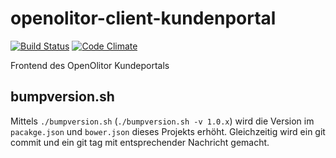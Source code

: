 # openolitor-client-kundenportal
[![Build Status](https://travis-ci.org/OpenOlitor/openolitor-client-kundenportal.svg?branch=master)](https://travis-ci.org/OpenOlitor/openolitor-client-kundenportal)
[![Code Climate](https://codeclimate.com/github/OpenOlitor/openolitor-client-kundenportal/badges/gpa.svg)](https://codeclimate.com/github/OpenOlitor/openolitor-client-kundeportal)

Frontend des OpenOlitor Kundeportals

## bumpversion.sh
Mittels `./bumpversion.sh` (`./bumpversion.sh -v 1.0.x`) wird die Version im `pacakge.json` und `bower.json` dieses Projekts erhöht.
Gleichzeitig wird ein git commit und ein git tag mit entsprechender Nachricht gemacht.

